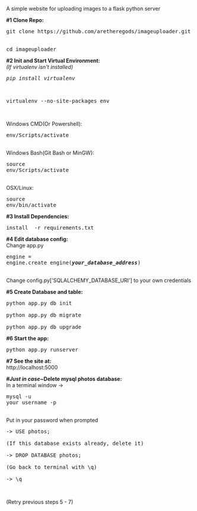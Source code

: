 A simple website for uploading images to a flask python server

<strong>#1 Clone Repo:</strong><br />
<pre>git clone https://github.com/aretheregods/imageuploader.git
<br />
cd imageuploader</pre>

<strong>#2 Init and Start Virtual Environment:</strong><br />
<em>(If virtualenv isn't installed)</em><br />
<pre><em>pip install virtualenv</em></pre><br />
<pre>virtualenv --no-site-packages env</pre><br />
Windows CMD(Or Powershell): <pre>env/Scripts/activate</pre><br />
Windows Bash(Git Bash or MinGW): <pre>source env/Scripts/activate</pre><br />
OSX/Linux: <pre>source env/bin/activate</pre>

<strong>#3 Install Dependencies:</strong><br />
<pre>install  -r requirements.txt</pre>

<strong>#4 Edit database config:</strong><br />
Change app.py <pre>engine = engine.create_engine(<strong><em>your_database_address</em></strong>)</pre><br />
Change config.py['SQLALCHEMY_DATABASE_URI'] to your own credentials

<strong>#5 Create Database and table:</strong><br />
<pre>python app.py db init<br />
python app.py db migrate<br />
python app.py db upgrade</pre>

<strong>#6 Start the app:</strong><br />
<pre>python app.py runserver</pre>

<strong>#7 See the site at:</strong><br />
http://localhost:5000

<strong>#<em>Just in case~</em>Delete mysql photos database:</strong><br />
In a terminal window -> <pre>mysql -u your_username -p</pre><br />
Put in your password when prompted<br />
<pre>-> USE photos;<br />
(If this database exists already, delete it)<br />
-> DROP DATABASE photos;<br />
(Go back to terminal with \q)<br />
-> \q</pre><br />
(Retry previous steps 5 - 7)
